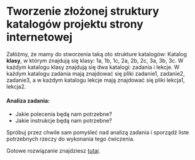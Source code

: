 # Tworzenie złożonej struktury katalogów projektu strony internetowej

Załóżmy, że mamy do stworzenia taką oto strukture katalogów:
Katalog **klasy**, w którym znajdują się klasy: 1a, 1b, 1c, 2a, 2b, 2c, 3a, 3b, 3c.
W każdym katalogu klasy znajdują się dwa katalogi: zadania i lekcje. W każdym katalogu zadania mają znajdować się pliki zadanie1, zadanie2, zadanie3, a w każdym katalogu lekcje mają znajdować się pliki lekcja1, lekcja2. 

#### Analiza zadania:

* Jakie polecenia będą nam potrzebne?
* Jakie instrukcje będą nam potrzebne?

Spróbuj przez chwile sam pomyśleć nad analizą zadania i sporządź liste potrzebnych rzeczy do wykonania tego ćwiczenia.

Gotowe rozwiązanie znajdziesz [tutaj]().
